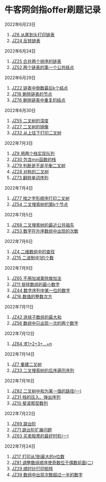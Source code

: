# 牛客网剑指offer刷题记录

2022年6月23日
1. [JZ6 从尾到头打印链表](./questions/printListFromTailToHead.md)  
2. [JZ24 反转链表](./questions/ReverseList.md)  

2022年6月24日  
1. [JZ25 合并两个排序的链表](./questions/Merge.md)  
2. [JZ52 两个链表的第一个公共结点](./questions/FindFirstCommonNode.md)  

2022年6月29日  
1. [JZ22 链表中倒数最后k个结点](./questions/FindKthToTail.md)  
2. [JZ18 删除链表的节点](./questions/deleteNode.md)  
3. [JZ76 删除链表中重复的结点](./questions/deleteDuplication.md)  

2022年6月30日
1. [JZ55 二叉树的深度](./questions/TreeDepth.md)  
2. [JZ27 二叉树的镜像](./questions/treeMirror.md)
3. [JZ32 从上往下打印二叉树](./questions/PrintFromTopToBottom.md)  

2022年7月3日
1. [JZ9 用两个栈实现队列](./questions/queuqDualStack.md)  
2. [JZ30 包含min函数的栈](./questions/stackWithMin.md)  
3. [JZ79 判断是不是平衡二叉树](./questions/IsBalanced_Solution.md)  
4. [JZ28 对称的二叉树](./questions/isSymmetrical.md)  
5. [JZ73 翻转单词序列](./questions/ReverseSentence.md)  

2022年7月4日
1. [JZ77 按之字形顺序打印二叉树](./questions/PrintTreeZigZag.md)  
2. [JZ54 二叉搜索树的第k个节点](./questions/KthNode.md)  

2022年7月5日
1. [JZ68 二叉搜索树的最近公共祖先](./questions/lowestCommonAncestor.md)  
2. [JZ53 数字在升序数组中出现的次数](./questions/GetNumberOfK.md)  

2022年7月6日
1. [JZ4 二维数组中的查找](./questions/findin2DArray.md)  
2. [JZ15 二进制中1的个数](./questions/NumberOf1inBinary.md)  

2022年7月9日
1. [JZ65 不用加减乘除做加法](./questions/addwithout.md)  
2. [JZ11 旋转数组的最小数字](./questions/minNumberInRotateArray.md)  
3. [JZ44 数字序列中某一位的数字](./questions/findNthDigit.md)  
4. [JZ16 数值的整数次方](./questions/PowerWithout.md)    

2022年7月11日
1. [JZ42 连续子数组的最大和](./questions/FindGreatestSumOfSubArray.md)
2. [JZ56 数组中只出现一次的两个数字](./questions/FindNumsAppearOnce.md)  

2022年7月12日
1. [JZ64 求1+2+3+...+n](./questions/Sum_Solution.md)  

2022年7月14日
1. [JZ7 重建二叉树](./questions/pics/reConstructBinaryTree.md)  
2. [JZ33 二叉搜索树的后序遍历序列](./questions/VerifySquenceOfBST.md)  

2022年7月16日
1. [JZ82 二叉树中和为某一值的路径(一)](./questions/hasPathSum.md)  
2. [JZ31 栈的压入、弹出序列](./questions/IsPopOrder.md)  
3. [JZ10 斐波那契数列](./questions/Fibonacci.md)  

2022年7月22日
1. [JZ69 跳台阶](./questions/jumpFloor.md)  
2. [JZ71 跳台阶扩展问题](./questions/jumpFloorII.md)  
3. [JZ63 买卖股票的最好时机(一)](./questions/maxProfit.md)  

2022年7月24日
1. [JZ17 打印从1到最大的n位数](./questions/printNumbers.md)  
2. [JZ81 调整数组顺序使奇数位于偶数前面(二)](./questions/reOrderArrayTwo.md) 
3. [JZ29 顺时针打印矩阵](./questions/printMatrix.md)  
4. [JZ39 数组中出现次数超过一半的数字](./questions/MoreThanHalfNum_Solution.md)  
